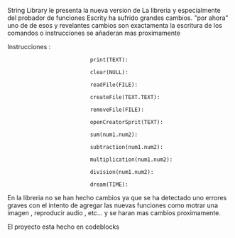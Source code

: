 String Library le presenta la nueva version de 
La libreria y especialmente del probador de funciones
Escrity ha sufrido grandes cambios. "por ahora" uno de 
de esos y revelantes cambios  son exactamenta la escritura
de los comandos o instrucciones se añaderan mas proximamente

Instrucciones : 
                              
                              print(TEXT):
                              
                              clear(NULL):
                              
                              readFile(FILE):
                              
                              createFile(TEXT.TEXT):
                              
                              removeFile(FILE):
                              
                              openCreatorSprit(TEXT):
                              
                              sum(num1.num2):
                              
                              subtraction(num1.num2):
                              
                              multiplication(num1.num2):
                              
                              division(num1.num2):
                              
                              dream(TIME):

En la libreria no se han hecho cambios ya que se ha detectado
uno errores graves con el intento de agregar las nuevas funciones como
motrar una imagen , reproducir audio , etc...
y se haran mas cambios proximamente.

El proyecto esta hecho en codeblocks



